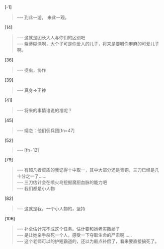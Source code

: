 
[-1] 
>--- 到此一游，
来此一观。<br>

[14] 
>--- 这就是团长大人与你们的区别吧<br>
>--- 紫蒂糊涂啊，大个子可是你爱人的儿子，将来是要喊你麻麻的可爱儿子啊。<br>

[36] 
>--- 捉虫，协作<br>

[39] 
>--- 真身→正神<br>

[41] 
>--- 将来的事情谁说的准呢？<br>

[45] 
>--- 孀恋：他们佣兵团[fn=47]<br>

[52] 
>--- [fn=12]<br>

[79] 
>--- 有超凡者资质的我记得十中取一，其中大部分还是青铜，三刀已经是几十分之一了……<br>
>--- 三刀估计会在喷火岛挖掘魔厨血脉的能力吧<br>
>--- 我们都是小人物<br>

[82] 
>--- 这就是我，一个小人物的，坚持<br>

[106] 
>--- 补全估计完不成这个任务。估计要和她老实撒娇了<br>
>--- 是让她亲手杀死一个人，感受一下夺取生命的严肃啊……<br>
>--- 这个老师可以的护短霸道的，还以为敲点补偿了，看来要直接搞死了。<br>
